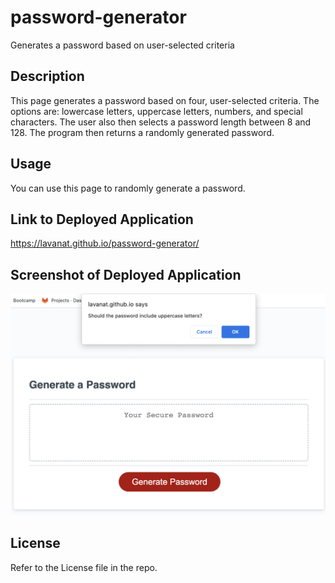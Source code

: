 # password-generator
Generates a password based on user-selected criteria

## Description

This page generates a password based on four, user-selected criteria. The options are: lowercase letters, uppercase letters, numbers, and special characters. The user also then selects a password length between 8 and 128. The program then returns a randomly generated password.

## Usage

You can use this page to randomly generate a password.

## Link to Deployed Application

https://lavanat.github.io/password-generator/

## Screenshot of Deployed Application
![Password Generator Screenshot](./Password-Generator-Screenshot.png)

## License

Refer to the License file in the repo.
